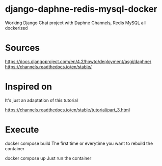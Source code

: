 # django-daphne-redis-mysql-docker
Working Django Chat project with Daphne Channels, Redis MySQL all dockerized

# Sources

https://docs.djangoproject.com/en/4.2/howto/deployment/asgi/daphne/
https://channels.readthedocs.io/en/stable/

# Inspired on

It's just an adaptation of this tutorial

https://channels.readthedocs.io/en/stable/tutorial/part_3.html

# Execute

docker compose build
The first time or everytime you want to rebuild the container

docker compose up
Just run the container

